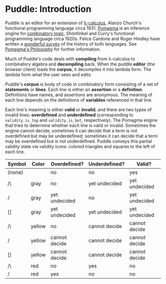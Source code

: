 # Puddle: Introduction

Puddle is an editor for an extension of
[&lambda;-calculus](http://en.wikipedia.org/wiki/Lambda_calculus),
Alanzo Church's functional programming language circa 1931.
[Pomagma](https://github.com/fritzo/pomagma) is an inference engine for
[combinatory logic](),
Sh&ouml;nfinkel and Curry's functional programming language circa 1920s.
Felice Cardone and Roger Hindley have written a
[wonderful survey](http://www.pps.univ-paris-diderot.fr/~saurin/Enseignement/LMFI/articles/HindleyCardone06.pdf) of the history of both languages.
See [Pomagma's Philosophy](https://github.com/fritzo/pomagma/blob/master/doc/philosophy.md) for further information.

Much of Puddle's code deals with **compiling**
from &lambda;-calculus to combinatory algebra and **decompiling** back.
When the puddle **editor** (the browser client) loads the **corpus**,
it decompiles it into lambda form.
The lambda form what the user sees and edits.

Puddle's **corpus** is body of code in combinatory form
consisting of a set of **statements** or **lines**.
Each line is either an **assertion** or a **definition**.
Definitions have names, and assertions are anonymous.
The meaning of each line depends on the definitions of **variables**
referenced in that line.

Each line's meaning is either **valid** or **invalid**,
and there are two types of invalid lines: **overdefined** and **underdefined**
(corresponding to `validity.is_top` and `validity.is_bot`, respectively).
The Pomagma engine that tries to determine
whether each line is valid or invalid.
Sometimes the engine cannot decide;
sometimes it can decide that a term is not overdefined but may be underdefined;
sometimes it can decide that a term may be overdefined but is not underdefined.
Puddle conveys this partial validity state via validity icons:
colored triangles and squares to the left of each line.

| Symbol | Color  | Overdefined?  | Underdefined? | Valid?        |
|--------|--------|---------------|---------------|---------------|
| (none) |        | no            | no            | yes           |
| /\     | gray   | no            | yet undecided | yet undecided |
| \/     | gray   | yet undecided | no            | yet undecided |
| []     | gray   | yet undecided | yet undecided | yet undecided |
| /\     | yellow | no            | cannot decide | cannot decide |
| \/     | yellow | cannot decide | cannot decide | cannot decide |
| []     | yellow | cannot decide | cannot decide | cannot decide |
| /\     | red    | no            | yes           | no            |
| \/     | red    | yes           | no            | no            |
